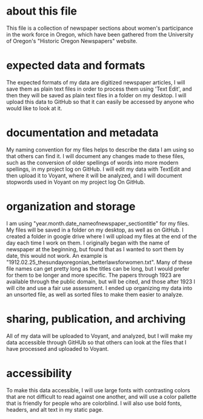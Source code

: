 # about this file

This file is a collection of newspaper sections about women's participance in the work force in Oregon, which have been gathered from the University of Oregon's "Historic Oregon Newspapers" website.

# expected data and formats

The expected formats of my data are digitized newspaper articles, I will save them as plain text files in order to process them using 'Text Edit', and then they will be saved as plain text files in a folder on my desktop. I will upload this data to GitHub so that it can easily be accessed by anyone who would like to look at it. 

# documentation and metadata

My naming convention for my files helps to describe the data I am using so that others can find it. I will document any changes made to these files, such as the conversion of older spellings of words into more modern spellings, in my project log on GitHub. I will edit my data with TextEdit and then upload it to Voyant, where it will be analyzed, and I will document stopwords used in Voyant on my project log On GitHub. 

# organization and storage

I am using "year.month.date_nameofnewspaper_sectiontitle" for my files. My files will be saved in a folder on my desktop, as well as on GitHub. I created a folder in google drive where I will upload my files at the end of the day each time I work on them. I originally began with the name of newspaper at the beginning, but found that as I wanted to sort them by date, this would not work. An example is "1912.02.25_thesundayoregonian_betterlawsforwomen.txt". Many of these file names can get pretty long as the titles can be long, but I would prefer for them to be longer and more specific. The papers through 1923 are available through the public domain, but will be cited, and those after 1923 I will cite and use a fair use assessment. I ended up organizing my data into an unsorted file, as well as sorted files to make them easier to analyze.

# sharing, publication, and archiving

All of my data will be uploaded to Voyant, and analyzed, but I will make my data accessible through GitHUb so that others can look at the files that I have processed and uploaded to Voyant. 

# accessibility

To make this data accessible, I will use large fonts with contrasting colors that are not difficult to read against one another, and will use a color pallette that is friendly for people who are colorblind. I will also use bold fonts, headers, and alt text in my static page.
